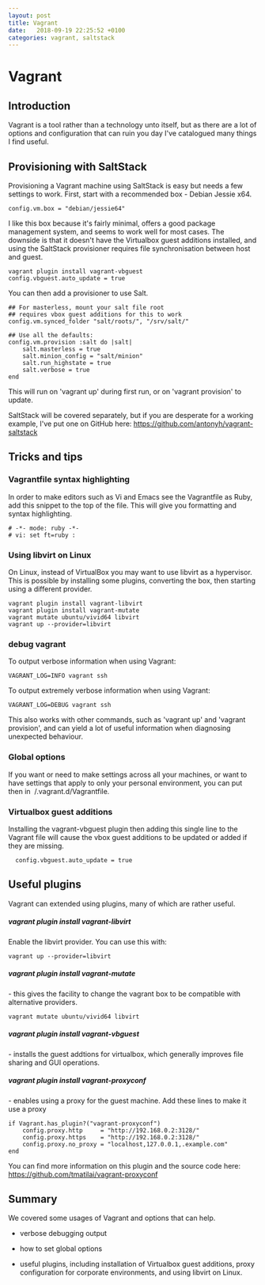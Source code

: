 ```yaml
---
layout: post
title: Vagrant
date:   2018-09-19 22:25:52 +0100
categories: vagrant, saltstack
---
```

Vagrant
=======

Introduction
------------

Vagrant is a tool rather than a technology unto itself, but as there are
a lot of options and configuration that can ruin you day I've catalogued
many things I find useful.

Provisioning with SaltStack
---------------------------

Provisioning a Vagrant machine using SaltStack is easy but needs a few
settings to work. First, start with a recommended box - Debian Jessie
x64.

    config.vm.box = "debian/jessie64" 

I like this box because it's fairly minimal, offers a good package
management system, and seems to work well for most cases. The downside
is that it doesn't have the Virtualbox guest additions installed, and
using the SaltStack provisioner requires file synchronisation between
host and guest.

    vagrant plugin install vagrant-vbguest
    config.vbguest.auto_update = true

You can then add a provisioner to use Salt.

    ## For masterless, mount your salt file root
    ## requires vbox guest additions for this to work
    config.vm.synced_folder "salt/roots/", "/srv/salt/"
        
    ## Use all the defaults:
    config.vm.provision :salt do |salt|
        salt.masterless = true
        salt.minion_config = "salt/minion"
        salt.run_highstate = true
        salt.verbose = true
    end      

This will run on 'vagrant up' during first run, or on 'vagrant
provision' to update.

SaltStack will be covered separately, but if you are desperate for a
working example, I've put one on GitHub here:
<https://github.com/antonyh/vagrant-saltstack>

Tricks and tips
---------------

### Vagrantfile syntax highlighting

In order to make editors such as Vi and Emacs see the Vagrantfile as
Ruby, add this snippet to the top of the file. This will give you
formatting and syntax highlighting.

    # -*- mode: ruby -*-
    # vi: set ft=ruby : 

### Using libvirt on Linux

On Linux, instead of VirtualBox you may want to use libvirt as a
hypervisor. This is possible by installing some plugins, converting the
box, then starting using a different provider.

    vagrant plugin install vagrant-libvirt
    vagrant plugin install vagrant-mutate
    vagrant mutate ubuntu/vivid64 libvirt
    vagrant up --provider=libvirt

### debug vagrant

To output verbose information when using Vagrant:

    VAGRANT_LOG=INFO vagrant ssh

To output extremely verbose information when using Vagrant:

    VAGRANT_LOG=DEBUG vagrant ssh

This also works with other commands, such as 'vagrant up' and 'vagrant
provision', and can yield a lot of useful information when diagnosing
unexpected behaviour.

### Global options

If you want or need to make settings across all your machines, or want
to have settings that apply to only your personal environment, you can
put then in  /.vagrant.d/Vagrantfile.

### Virtualbox guest additions

Installing the vagrant-vbguest plugin then adding this single line to
the Vagrant file will cause the vbox guest additions to be updated or
added if they are missing.

      config.vbguest.auto_update = true
      

Useful plugins
--------------

Vagrant can extended using plugins, many of which are rather useful.

##### vagrant plugin install vagrant-libvirt

Enable the libvirt provider. You can use this with:

    vagrant up --provider=libvirt

##### vagrant plugin install vagrant-mutate

\- this gives the facility to change the vagrant box to be compatible
with alternative providers.

    vagrant mutate ubuntu/vivid64 libvirt

##### vagrant plugin install vagrant-vbguest

\- installs the guest addtions for virtualbox, which generally improves
file sharing and GUI operations.

##### vagrant plugin install vagrant-proxyconf

\- enables using a proxy for the guest machine. Add these lines to make
it use a proxy

    if Vagrant.has_plugin?("vagrant-proxyconf")
        config.proxy.http     = "http://192.168.0.2:3128/"
        config.proxy.https    = "http://192.168.0.2:3128/"
        config.proxy.no_proxy = "localhost,127.0.0.1,.example.com"
    end
      

You can find more information on this plugin and the source code here:
<https://github.com/tmatilai/vagrant-proxyconf>

Summary
-------

We covered some usages of Vagrant and options that can help.

-   verbose debugging output

-   how to set global options

-   useful plugins, including installation of Virtualbox guest
    additions, proxy configuration for corporate environments, and using
    libvirt on Linux.
